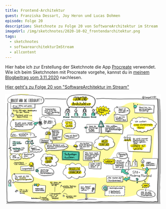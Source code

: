 ```yaml
---
title: Frontend-Architektur
guest: Franziska Dessart, Joy Heron und Lucas Dohmen
episode: Folge 20
description: Sketchnote zu Folge 20 von SoftwareArchitektur im Stream
imageUrl: /img/sketchnotes/2020-10-02_frontendarchitektur.png
tags:
  - sketchnotes
  - softwarearchitekturImStream
  - allcontent
---
```


Hier habe ich zur Erstellung der Sketchnote die App [Procreate](https://procreate.art/) verwendet.
Wie ich beim Sketchnoten mit Procreate vorgehe, kannst du in [meinem Blogbeitrag vom 3.11.2020](/blog/2020-11-03_sketchnotes_mit_procreate/) nachlesen.

[Hier geht's zu Folge 20 von "SoftwareArchitektur im Stream"](https://software-architektur.tv/2020/10/02/folge020.html)

![Sketchnote zu Folge 20](/img/sketchnotes/2020-10-02_frontendarchitektur.png)

